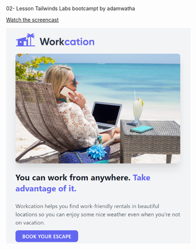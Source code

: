 02- Lesson Tailwinds Labs bootcampt by adamwatha

[Watch the screencast](https://www.youtube.com/watch?v=UvF56fPGVt4&list=PL5f_mz_zU5eXWYDXHUDOLBE0scnuJofO0&index=3)
 

![Screenshot](screenshot.png)